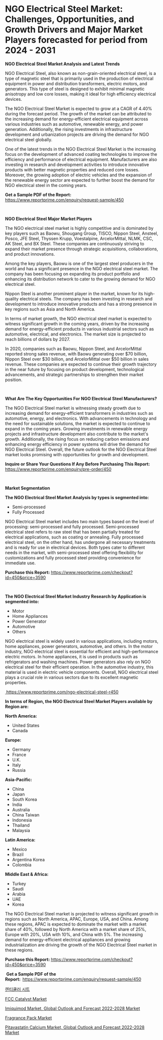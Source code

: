 <p><h1>NGO Electrical Steel Market: Challenges, Opportunities, and Growth Drivers and Major Market Players forecasted for period from 2024 - 2031</h1></p><p><strong>NGO Electrical Steel Market Analysis and Latest Trends</strong></p>
<p><p>NGO Electrical Steel, also known as non-grain-oriented electrical steel, is a type of magnetic steel that is primarily used in the production of electrical equipment in power and distribution transformers, electric motors, and generators. This type of steel is designed to exhibit minimal magnetic anisotropy and low core losses, making it ideal for high efficiency electrical devices.</p><p>The NGO Electrical Steel Market is expected to grow at a CAGR of 4.40% during the forecast period. The growth of the market can be attributed to the increasing demand for energy-efficient electrical equipment across various industries such as automotive, renewable energy, and power generation. Additionally, the rising investments in infrastructure development and urbanization projects are driving the demand for NGO electrical steel globally.</p><p>One of the latest trends in the NGO Electrical Steel Market is the increasing focus on the development of advanced coating technologies to improve the efficiency and performance of electrical equipment. Manufacturers are also investing in research and development activities to introduce innovative products with better magnetic properties and reduced core losses. Moreover, the growing adoption of electric vehicles and the expansion of the renewable energy sector are expected to further boost the demand for NGO electrical steel in the coming years.</p></p>
<p><strong>Get a Sample PDF of the Report:&nbsp;</strong> <a href="https://www.reportprime.com/enquiry/request-sample/450">https://www.reportprime.com/enquiry/request-sample/450</a></p>
<p>&nbsp;</p>
<p><strong>NGO Electrical Steel Major Market Players</strong></p>
<p><p>The NGO electrical steel market is highly competitive and is dominated by key players such as Baowu, Shougang Group, TISCO, Nippon Steel, Ansteel, Posco, JFE Steel, Thyssen Krupp, Voestalpine, ArcelorMittal, NLMK, CSC, AK Steel, and BX Steel. These companies are continuously striving to expand their market presence through strategic acquisitions, collaborations, and product innovations.</p><p>Among the key players, Baowu is one of the largest steel producers in the world and has a significant presence in the NGO electrical steel market. The company has been focusing on expanding its product portfolio and enhancing its distribution network to cater to the growing demand for NGO electrical steel.</p><p>Nippon Steel is another prominent player in the market, known for its high-quality electrical steels. The company has been investing in research and development to introduce innovative products and has a strong presence in key regions such as Asia and North America.</p><p>In terms of market growth, the NGO electrical steel market is expected to witness significant growth in the coming years, driven by the increasing demand for energy-efficient products in various industrial sectors such as automotive, electrical, and electronics. The market size is projected to reach billions of dollars by 2027.</p><p>In 2020, companies such as Baowu, Nippon Steel, and ArcelorMittal reported strong sales revenue, with Baowu generating over $70 billion, Nippon Steel over $30 billion, and ArcelorMittal over $50 billion in sales revenue. These companies are expected to continue their growth trajectory in the near future by focusing on product development, technological advancements, and strategic partnerships to strengthen their market position.</p></p>
<p>&nbsp;</p>
<p><strong>What Are The Key Opportunities For NGO Electrical Steel Manufacturers?</strong></p>
<p><p>The NGO Electrical Steel market is witnessing steady growth due to increasing demand for energy-efficient transformers in industries such as automotive, energy, and electronics. With advancements in technology and the need for sustainable solutions, the market is expected to continue to expand in the coming years. Growing investments in renewable energy projects and infrastructure development also contribute to the market's growth. Additionally, the rising focus on reducing carbon emissions and enhancing energy efficiency in power systems will drive the demand for NGO Electrical Steel. Overall, the future outlook for the NGO Electrical Steel market looks promising with opportunities for growth and development.</p></p>
<p><strong>Inquire or Share Your Questions If Any Before Purchasing This Report:</strong> <a href="https://www.reportprime.com/enquiry/pre-order/450">https://www.reportprime.com/enquiry/pre-order/450</a></p>
<p>&nbsp;</p>
<p><strong>Market Segmentation</strong></p>
<p><strong>The NGO Electrical Steel Market Analysis by types is segmented into:</strong></p>
<p><ul><li>Semi-processed</li><li>Fully Processed</li></ul></p>
<p><p>NGO Electrical Steel market includes two main types based on the level of processing: semi-processed and fully processed. Semi-processed electrical steel refers to raw steel that has been partially treated for electrical applications, such as coating or annealing. Fully processed electrical steel, on the other hand, has undergone all necessary treatments and is ready for use in electrical devices. Both types cater to different needs in the market, with semi-processed steel offering flexibility for customizations and fully processed steel providing convenience for immediate use.</p></p>
<p><strong>Purchase this Report:&nbsp;</strong><a href="https://www.reportprime.com/checkout?id=450&price=3590">https://www.reportprime.com/checkout?id=450&price=3590</a></p>
<p>&nbsp;</p>
<p><strong>The NGO Electrical Steel Market Industry Research by Application is segmented into:</strong></p>
<p><ul><li>Motor</li><li>Home Appliances</li><li>Power Generator</li><li>Automotive</li><li>Others</li></ul></p>
<p><p>NGO electrical steel is widely used in various applications, including motors, home appliances, power generators, automotive, and others. In the motor industry, NGO electrical steel is essential for efficient and high-performance electric motors. In home appliances, it is used in products such as refrigerators and washing machines. Power generators also rely on NGO electrical steel for their efficient operation. In the automotive industry, this material is used in electric vehicle components. Overall, NGO electrical steel plays a crucial role in various sectors due to its excellent magnetic properties.</p></p>
<p><a href="https://www.reportprime.com/ngo-electrical-steel-r450">&nbsp;https://www.reportprime.com/ngo-electrical-steel-r450</a></p>
<p><strong>In terms of Region, the NGO Electrical Steel Market Players available by Region are:</strong></p>
<p>
    <p> <strong> North America: </strong>
        <ul>
            <li>United States</li>
            <li>Canada</li>
        </ul>
        </p> 
    <p> <strong> Europe: </strong>
        <ul>
            <li>Germany</li>
            <li>France</li>
            <li>U.K.</li>
            <li>Italy</li>
            <li>Russia</li>
        </ul>
        </p> 
    <p> <strong> Asia-Pacific: </strong>
        <ul>
            <li>China</li>
            <li>Japan</li>
            <li>South Korea</li>
            <li>India</li>
            <li>Australia</li>
            <li>China Taiwan</li>
            <li>Indonesia</li>
            <li>Thailand</li>
            <li>Malaysia</li>
        </ul>
        </p> 
    <p> <strong> Latin America: </strong>
        <ul>
            <li>Mexico</li>
            <li>Brazil</li>
            <li>Argentina Korea</li>
            <li>Colombia</li>
        </ul>
        </p> 
    <p> <strong> Middle East & Africa: </strong>
        <ul>
            <li>Turkey</li>
            <li>Saudi</li>
            <li>Arabia</li>
            <li>UAE</li>
            <li>Korea</li>
        </ul>
    </p>
    </p>
<p><p>The NGO Electrical Steel market is projected to witness significant growth in regions such as North America, APAC, Europe, USA, and China. Among these regions, APAC is expected to dominate the market with a market share of 40%, followed by North America with a market share of 25%, Europe with 20%, USA with 10%, and China with 5%. The increasing demand for energy-efficient electrical appliances and growing industrialization are driving the growth of the NGO Electrical Steel market in these regions.</p></p>
<p><strong>Purchase this Report: </strong><a href="https://www.reportprime.com/checkout?id=450&price=3590">https://www.reportprime.com/checkout?id=450&price=3590</a></p>
<p>&nbsp;<strong>Get a Sample PDF of the Report:&nbsp;&nbsp;</strong><a href="https://www.reportprime.com/enquiry/request-sample/450">https://www.reportprime.com/enquiry/request-sample/450</a></p>
<p><strong></strong></p>
<p><p><a href="https://medium.com/@dallasrrellwg/2024%EB%85%84%EB%B6%80%ED%84%B0-2031%EB%85%84%EA%B9%8C%EC%A7%80-11-7-%EC%9D%98-cagr%EB%A1%9C-%EC%84%B1%EC%9E%A5%ED%95%98%EB%8A%94-lenticular-sheet-%EC%8B%9C%EC%9E%A5-%EA%B7%9C%EB%AA%A8%EC%97%90-%EB%8C%80%ED%95%9C-%ED%86%B5%EC%B0%B0%EB%A0%A5-2f0324b595aa">렌티큘러 시트</a></p><p><a href="https://github.com/dmmanir420/Market-Research-Report-List-1/blob/main/fcc-catalyst-market.md">FCC Catalyst Market</a></p><p><a href="https://medium.com/@daveblock08/imiquimod-market-global-outlook-and-forecast-2022-2028-market-report-by-product-type-min-purity-5d9ed069f715">Imiquimod Market, Global Outlook and Forecast 2022-2028 Market</a></p><p><a href="https://www.linkedin.com/pulse/comprehensive-analysis-global-fragrance-pack-market-growth-asq4c">Fragrance Pack Market</a></p><p><a href="https://medium.com/@daveblock08/global-pitavastatin-calcium-market-global-outlook-and-forecast-2022-2028-market-by-product-type-b49b79c82ff2">Pitavastatin Calcium Market, Global Outlook and Forecast 2022-2028 Market</a></p></p>
